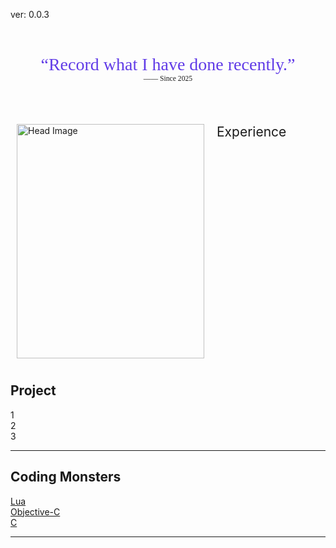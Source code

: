 ver: 0.0.3

<div style="text-align: center; font-family: serif; margin: 4em 0;">
  <span style="font-size: 2em; color:rgb(97, 60, 231);">
    &ldquo;Record what I have done recently.&rdquo;
  </span><br>
  <small>—— Since 2025</small>
</div>

<div style="display: flex; gap: 0px;">
  <div style="flex: 2; border: 0px solid #ddd; padding: 10px;">
    <img src="{{ '/assets/images/6ee9e6076eff1dd73be0938a1a734495.jpg' | relative_url }}" 
         alt="Head Image"
         width="300"
         height="375">
  </div>
  <div style="flex: 3; border: 0px solid #ddd; padding: 10px;">
    <span style="font-size: 1.5em;">
        Experience<br>
    </span><br>
    
    
  </div>
</div>



## Project
1<br>
2<br>
3<br>

- - -
## Coding Monsters

[Lua](https://hackmd.io/@RFmjxcNAR4qh4i-ie-w4RA/Sk__ne9Sgl)<br>
[Objective-C](https://hackmd.io/@RFmjxcNAR4qh4i-ie-w4RA/r1qreZcSgx)<br>
[C](https://hackmd.io/@RFmjxcNAR4qh4i-ie-w4RA/HJ2UeW5rle)<br>

- - -
